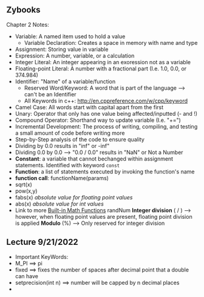 ## Zybooks
Chapter 2 Notes:
* Variable: A named item used to hold a value
  * Variable Declaration: Creates a space in memory with name and type
* Assignment: Storing value in variable
* Expression: A number, variable, or a calculation
* Integer Literal: An integer appearing in an exoression not as a variable
* Floating-point Literal: A number with a fractional part (I.e. 1.0, 0.0, or 374.984)
* Identifier: "Name" of a variable/function
  * Reserved Word/Keyword: A word that is part of the language --> can't be an Identifier
  * All Keywords in c++: http://en.cppreference.com/w/cpp/keyword
* Camel Case: All words start with capital apart from the first
* Unary: Operator that only has one value being affected/inputted (- and !)
* Compound Operator: Shorthand way to update variable (I.e. "+=")
* Incremental Development: The process of writing, compiling, and testing a small amount of code before writing more
 * Step-by-Step analysis of the code to ensure quality
* Dividing by 0.0 results in "inf" or -inf"
 * Dividing 0.0 by 0.0 --> "0.0 / 0.0" results in "NaN" or Not a Number
* **Constant**: a variable that cannot bechanged within assignment statements. Identified with keyword ```const```
* **Function**: a list of statements executed by invoking the function's name 
 * **function call**: functionName(params)
  * sqrt(x)
  * pow(x,y)
  * fabs(x) *absolute value for floating point values* 
  * abs(x) *absolute value for int values*
  * Link to more [Built-in Math Functions](https://cplusplus.com/reference/cmath/?kw=cmath)
 randNum
 **Integer division** ( / ) --> however, when floating point values are present, floating point division is applied
 **Modulo** (%) --> Only reserved for integer division
 
 

## Lecture 9/21/2022
* Important KeyWords:
 * M_PI ==> pi
 * fixed ==> fixes the number of spaces after decimal point that a double can have
 * setprecision(int n) ==> number will be capped by n decimal places
* 

